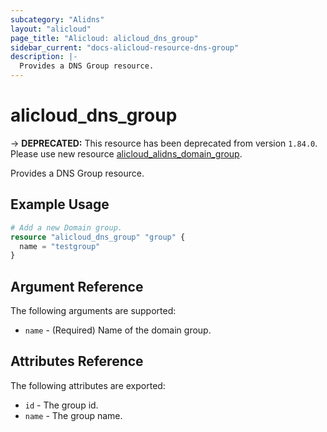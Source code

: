 ```yaml
---
subcategory: "Alidns"
layout: "alicloud"
page_title: "Alicloud: alicloud_dns_group"
sidebar_current: "docs-alicloud-resource-dns-group"
description: |-
  Provides a DNS Group resource.
---
```


# alicloud\_dns\_group

-> **DEPRECATED:**  This resource  has been deprecated from version `1.84.0`. Please use new resource [alicloud_alidns_domain_group](https://www.terraform.io/docs/providers/alicloud/r/alidns_domain_group).

Provides a DNS Group resource.

## Example Usage

```terraform
# Add a new Domain group.
resource "alicloud_dns_group" "group" {
  name = "testgroup"
}
```
## Argument Reference

The following arguments are supported:

* `name` - (Required) Name of the domain group.    

## Attributes Reference

The following attributes are exported:

* `id` - The group id.
* `name` - The group name.
